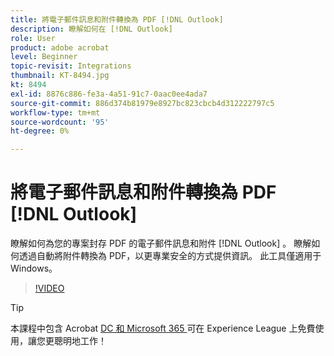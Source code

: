 ```yaml
---
title: 將電子郵件訊息和附件轉換為 PDF [!DNL Outlook]
description: 瞭解如何在 [!DNL Outlook]
role: User
product: adobe acrobat
level: Beginner
topic-revisit: Integrations
thumbnail: KT-8494.jpg
kt: 8494
exl-id: 8876c886-fe3a-4a51-91c7-0aac0ee4ada7
source-git-commit: 886d374b81979e8927bc823cbcb4d312222797c5
workflow-type: tm+mt
source-wordcount: '95'
ht-degree: 0%

---
```


# 將電子郵件訊息和附件轉換為 PDF [!DNL Outlook]

瞭解如何為您的專案封存 PDF 的電子郵件訊息和附件 [!DNL Outlook] 。 瞭解如何透過自動將附件轉換為 PDF，以更專業安全的方式提供資訊。 此工具僅適用于 Windows。

>[!VIDEO](https://video.tv.adobe.com/v/336859?hidetitle=true)

>[!TIP]
>
>本課程中包含 Acrobat [ DC 和 Microsoft 365 ](https://experienceleague.adobe.com/?recommended=Acrobat-U-1-2021.microsoft365) 可在 Experience League 上免費使用，讓您更聰明地工作！
